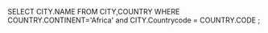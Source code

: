 SELECT CITY.NAME
FROM CITY,COUNTRY
WHERE COUNTRY.CONTINENT='Africa' and  CITY.Countrycode = COUNTRY.CODE ;
